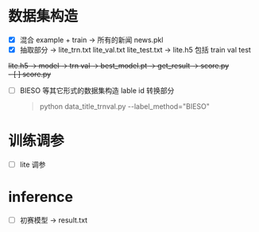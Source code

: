# 数据集构造
- [x] 混合 example + train -> 所有的新闻 news.pkl
- [x] 抽取部分 -> lite_trn.txt lite_val.txt lite_test.txt -> lite.h5 包括 train val test  

~~lite.h5 -> model -> trn val -> best_model.pt -> get_result -> score.py~~  
~~- [ ] score.py~~
- [ ] BIESO 等其它形式的数据集构造 lable id 转换部分
    > python data_title_trnval.py --label_method="BIESO"
   
# 训练调参
- [ ] lite 调参

# inference
- [ ] 初赛模型 -> result.txt

